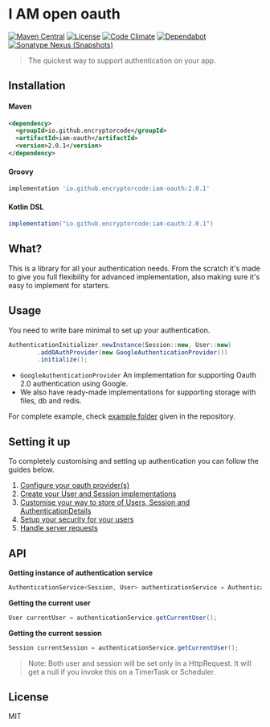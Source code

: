 # I AM open oauth
<!-- Git badges -->
[![Maven Central](https://img.shields.io/maven-central/v/io.github.encryptorcode/iam-oauth.svg?label=Maven%20Central)](https://search.maven.org/search?q=g:%22io.github.encryptorcode%22%20AND%20a:%22iam-oauth%22)
[![License](https://img.shields.io/github/license/encryptorcode/iam-oauth)](https://github.com/encryptorcode/iam-oauth/blob/master/LICENSE)
[![Code Climate](https://api.codeclimate.com/v1/badges/43de378ed28020dcca28/maintainability)](https://codeclimate.com/github/encryptorcode/iam-oauth/maintainability)
[![Dependabot](https://badgen.net/dependabot/encryptorcode/iam-oauth/182090705?icon=dependabot)](https://github.com/encryptorcode/iam-oauth)
[![Sonatype Nexus (Snapshots)](https://img.shields.io/nexus/s/io.github.encryptorcode/iam-oauth?server=https%3A%2F%2Foss.sonatype.org)](https://oss.sonatype.org/content/repositories/snapshots/io/github/encryptorcode/iam-oauth/)
> The quickest way to support authentication on your app.

## Installation
#### Maven
```xml
<dependency>
  <groupId>io.github.encryptorcode</groupId>
  <artifactId>iam-oauth</artifactId>
  <version>2.0.1</version>
</dependency>
```
#### Groovy
```groovy
implementation 'io.github.encryptorcode:iam-oauth:2.0.1'
```
#### Kotlin DSL
```groovy
implementation("io.github.encryptorcode:iam-oauth:2.0.1")
```

## What?
This is a library for all your authentication needs. 
From the scratch it's made to give you full flexibility for advanced implementation, 
also making sure it's easy to implement for starters.

## Usage
You need to write bare minimal to set up your authentication.
```java
AuthenticationInitializer.newInstance(Session::new, User::new)
        .addOAuthProvider(new GoogleAuthenticationProvider())
        .initialize();
```
* `GoogleAuthenticationProvider` An implementation for supporting Oauth 2.0 authentication using Google.
* We also have ready-made implementations for supporting storage with files, db and redis.

For complete example, check [example folder](example/src/main) given in the repository.

## Setting it up
To completely customising and setting up authentication you can follow the guides below.
1. [Configure your oauth provider(s)](/wiki/configuring-oauth-provider.md)
1. [Create your User and Session implementations](/wiki/user-and-session-implementation.md)
1. [Customise your way to store of Users, Session and AuthenticationDetails](/wiki/customise-storage.md)
1. [Setup your security for your users](/wiki/security-handler.md)
1. [Handle server requests](/wiki/server-request-handlers.md)

## API
**Getting instance of authentication service**
```java
AuthenticationService<Session, User> authenticationService = AuthenticationService.getInstance();
```

**Getting the current user**
```java
User currentUser = authenticationService.getCurrentUser();
```

**Getting the current session**
```java
Session currentSession = authenticationService.getCurrentUser();
```

> Note: Both user and session will be set only in a HttpRequest. It will get a null if you invoke this on a TimerTask or Scheduler.

## License
MIT 